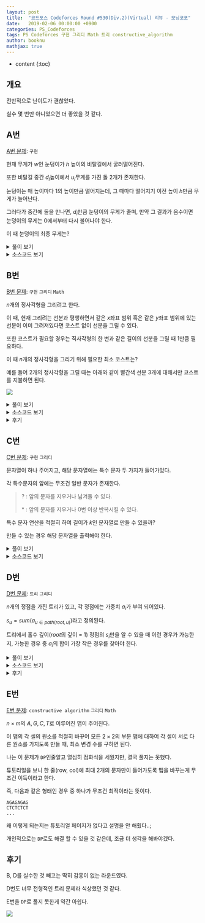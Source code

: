 ```yaml
---
layout: post
title:  "코드포스 Codeforces Round #530(Div.2)(Virtual) 리뷰 - 모닝코포"
date:   2019-02-06 00:00:00 +0900
categories: PS_Codeforces
tags: PS Codeforces 구현 그리디 Math 트리 constructive_algorithm
author: booknu
mathjax: true
---
```


* content
{:toc}

## 개요
전반적으로 난이도가 괜찮았다.

실수 몇 번만 아니었으면 더 좋았을 것 같다.

## A번

[A번 문제](http://codeforces.com/contest/1099/problem/A): `구현`

현재 무게가 $w$인 눈덩이가 $h$ 높이의 비탈길에서 굴러떨어진다.

또한 비탈길 중간 $d_i$높이에서 $u_i$무게를 가진 돌 $2$개가 존재한다.

눈덩이는 매 높이마다 $1$의 높이만큼 떨어지는데, 그 때마다 떨어지기 이전 높이 $h$만큼 무게가 늘어난다.

그러다가 중간에 돌을 만나면, $d_i$만큼 눈덩이의 무게가 줄며, 만약 그 결과가 음수이면 눈덩이의 무게는 0에서부터 다시 불어나야 한다.

이 때 눈덩이의 최종 무게는?

<details>
<summary>풀이 보기</summary>
<div markdown="1">

단순 구현문제이다.

위에서 서술한 그대로 구현하면 된다.

</div>
</details>

<details>
<summary>소스코드 보기</summary>
<div markdown="1">

```cpp
#include <bits/stdc++.h>
using namespace std;

#ifdef LOCAL_BOOKNU
#define debug(...) cerr << "[" << #__VA_ARGS__ << "]:", debug_out(__VA_ARGS__)
#else
#define debug(...) 42
#endif

// ........................macro.......................... //
#define FOR(i, f, n) for(int (i) = (f); (i) < (int)(n); ++(i))
#define RFOR(i, f, n) for(int (i) = (f); (i) >= (int)(n); --(i))
#define pb push_back
#define emb emplace_back
#define fi first
#define se second
#define ENDL '\n'
#define sz(A) (int)(A).size()
#define ALL(A) A.begin(), A.end()
#define UNIQUE(c) (c).resize(unique(ALL(c)) - (c).begin())
#define next next9876
#define prev prev1234
typedef pair<int, int> ii;
typedef pair<int, ii> iii;
typedef vector<int> vi;
typedef vector<vi> vvi;
typedef vector<ii> vii;
typedef vector<vii> vvii;
typedef long long i64;
typedef unsigned long long ui64;
// inline i64 GCD(i64 a, i64 b) { if(b == 0) return a; return GCD(b, a % b); }
inline int getidx(const vi& ar, int x) { return lower_bound(ALL(ar), x) - ar.begin(); } // 좌표 압축에 사용: 정렬된 ar에서 x의 idx를 찾음
inline i64 GCD(i64 a, i64 b) { i64 n; if(a < b) swap(a, b); while(b != 0) { n = a % b; a = b; b = n; } return a; }
inline i64 LCM(i64 a, i64 b) { if(a == 0 || b == 0) return GCD(a, b); return a / GCD(a, b) * b; }
inline i64 CEIL(i64 n, i64 d) { return n / d + (i64)(n % d != 0); } // 음수일 때 이상하게 작동할 수 있음.
inline i64 ROUND(i64 n, i64 d) { return n / d + (i64)((n % d) * 2 >= d); }
inline i64 POW(i64 a, i64 n) {
	assert(0 <= n);
	i64 ret;
	for(ret = 1; n; a = a*a, n /= 2) { if(n%2) ret *= a; }
	return ret;
}
template <class T> ostream& operator<<(ostream& os, vector<T> v) {
	os << "[";
	int cnt = 0;
	for(auto vv : v) { os << vv; if(++cnt < v.size()) os << ","; }
	return os << "]";
}
template <class T> ostream& operator<<(ostream& os, set<T> v) {
	os << "[";
	int cnt = 0;
	for(auto vv : v) { os << vv; if(++cnt < v.size()) os << ","; }
	return os << "]";
}
template <class L, class R> ostream& operator<<(ostream& os, pair<L, R> p) { return os << "(" << p.fi << "," << p.se << ")"; }
void debug_out() { cerr << endl; }
template <typename Head, typename... Tail> void debug_out(Head H, Tail... T) { cerr << " " << H, debug_out(T...); }
// ....................................................... //

int w, h, h1, h2, d1, d2;
void input() {
	cin >> w >> h >> d1 >> h1 >> d2 >> h2;
}

int solve() {
	while(h) {
		w += h;
		if(h == h1) w = max(0, w-d1);
		if(h == h2) w = max(0, w-d2);
		--h;
	}
	cout << w << ENDL;
	return 0;
}

// ................. main .................. //
void execute() {
	input(), solve();
}

int main(void) {
#ifdef LOCAL_BOOKNU
	freopen("input.txt", "r", stdin);
	// freopen("out.txt", "w", stdout);
#endif
	cin.tie(0), ios_base::sync_with_stdio(false);
	execute();
	return 0;
}
// ......................................... //
```

</div>
</details>

## B번

[B번 문제](http://codeforces.com/contest/1099/problem/B): `구현` `그리디` `Math`

$n$개의 정사각형을 그리려고 한다.

이 때, 현재 그리려는 선분과 평행하면서 같은 $x$좌표 범위 혹은 같은 $y$좌표 범위에 있는 선분이 이미 그려져있다면 코스트 없이 선분을 그릴 수 있다.

또한 코스트가 필요할 경우는 직사각형의 한 변과 같은 길이의 선분을 그릴 때 $1$만큼 필요하다.

이 때 $n$개의 정사각형을 그리기 위해 필요한 최소 코스트는?

예를 들어 $2$개의 정사각형을 그릴 때는 아래와 같이 빨간색 선분 3개에 대해서만 코스트를 지불하면 된다.

![]({{site/url}}/img/190206_CF530/B.png)

<details>
<summary>풀이 보기</summary>
<div markdown="1">

그리디하게 생각하면 $w \cdot h$ 범위 내에 정사각형을 채우는 경우는 $w+h$코스트만을 지불하면 된다.

즉, 가장 겉 선분의 코스트만을 지불하면 되는 것이다.

그렇다면 $n$개의 사각형을 $w \cdot h$범위 내에 채우는 가장 효율적인 방법은 무엇일까?

우리는 두 수를 곱할 때 수의 합이 같을 경우 최대한 비슷한 수를 곱하는 것이 가장 큰 값이 된다는 것을 알고 있다.

이것을 그대로 적용하면 $w=h$이거나 $w=h+1$인 경우에 같은 $w+h$를 갖는 경우 중 두 수의 곱이 가장 커지게 된다는 것을 알 수 있다.

따라서 $n \leq w \cdot h$인 $w$, $h$ 중 가장 작은 $w+h$를 위와 같은 방식으로 구하면 된다.

</div>
</details>

<details>
<summary>소스코드 보기</summary>
<div markdown="1">

```cpp
#include <bits/stdc++.h>
using namespace std;

#ifdef LOCAL_BOOKNU
#define debug(...) cerr << "[" << #__VA_ARGS__ << "]:", debug_out(__VA_ARGS__)
#else
#define debug(...) 42
#endif

// ........................macro.......................... //
#define FOR(i, f, n) for(int (i) = (f); (i) < (int)(n); ++(i))
#define RFOR(i, f, n) for(int (i) = (f); (i) >= (int)(n); --(i))
#define pb push_back
#define emb emplace_back
#define fi first
#define se second
#define ENDL '\n'
#define sz(A) (int)(A).size()
#define ALL(A) A.begin(), A.end()
#define UNIQUE(c) (c).resize(unique(ALL(c)) - (c).begin())
#define next next9876
#define prev prev1234
typedef pair<int, int> ii;
typedef pair<int, ii> iii;
typedef vector<int> vi;
typedef vector<vi> vvi;
typedef vector<ii> vii;
typedef vector<vii> vvii;
typedef long long i64;
typedef unsigned long long ui64;
// inline i64 GCD(i64 a, i64 b) { if(b == 0) return a; return GCD(b, a % b); }
inline int getidx(const vi& ar, int x) { return lower_bound(ALL(ar), x) - ar.begin(); } // 좌표 압축에 사용: 정렬된 ar에서 x의 idx를 찾음
inline i64 GCD(i64 a, i64 b) { i64 n; if(a < b) swap(a, b); while(b != 0) { n = a % b; a = b; b = n; } return a; }
inline i64 LCM(i64 a, i64 b) { if(a == 0 || b == 0) return GCD(a, b); return a / GCD(a, b) * b; }
inline i64 CEIL(i64 n, i64 d) { return n / d + (i64)(n % d != 0); } // 음수일 때 이상하게 작동할 수 있음.
inline i64 ROUND(i64 n, i64 d) { return n / d + (i64)((n % d) * 2 >= d); }
inline i64 POW(i64 a, i64 n) {
	assert(0 <= n);
	i64 ret;
	for(ret = 1; n; a = a*a, n /= 2) { if(n%2) ret *= a; }
	return ret;
}
template <class T> ostream& operator<<(ostream& os, vector<T> v) {
	os << "[";
	int cnt = 0;
	for(auto vv : v) { os << vv; if(++cnt < v.size()) os << ","; }
	return os << "]";
}
template <class T> ostream& operator<<(ostream& os, set<T> v) {
	os << "[";
	int cnt = 0;
	for(auto vv : v) { os << vv; if(++cnt < v.size()) os << ","; }
	return os << "]";
}
template <class L, class R> ostream& operator<<(ostream& os, pair<L, R> p) { return os << "(" << p.fi << "," << p.se << ")"; }
void debug_out() { cerr << endl; }
template <typename Head, typename... Tail> void debug_out(Head H, Tail... T) { cerr << " " << H, debug_out(T...); }
// ....................................................... //

i64 x;
void input() {
	cin >> x;
}

int solve() {
	i64 w = 1, h = 1;
	while(w*h < x) {
		++h;
		if(w < h) swap(w, h);
	}
	cout << w+h << ENDL;
	return 0;
}

// ................. main .................. //
void execute() {
	input(), solve();
}

int main(void) {
#ifdef LOCAL_BOOKNU
	freopen("input.txt", "r", stdin);
	// freopen("out.txt", "w", stdout);
#endif
	cin.tie(0), ios_base::sync_with_stdio(false);
	execute();
	return 0;
}
// ......................................... //
```

</div>
</details>

<details>
<summary>후기</summary>
<div markdown="1">

처음에는 $n$의 두 약수 $a$, $b$ 중 $a + b$가 가장 작은 경우를 찾으면 되는줄 알고 한 번 틀렸다.

B번이라고 너무 생각없이 풀었는데, 이런 사소한 실수도 조심해야겠다.

</div>
</details>


## C번

[C번 문제](http://codeforces.com/contest/1099/problem/C): `구현` `그리디`

문자열이 하나 주어지고, 해당 문자열에는 특수 문자 두 가지가 들어가있다.

각 특수문자의 앞에는 무조건 일반 문자가 존재한다.

> $?$ : 앞의 문자를 지우거나 남겨둘 수 있다.
> 
> $*$ : 앞의 문자를 지우거나 $0$번 이상 반복시킬 수 있다.

특수 문자 연산을 적절히 하여 길이가 $k$인 문자열로 만들 수 있을까?

만들 수 있는 경우 해당 문자열을 출력해야 한다.

<details>
<summary>풀이 보기</summary>
<div markdown="1">

단순하게 생각하자.

결과 문자열이 어떻든 상관 없이 길이만 맞추면 된다.

일반문자의 수를 $n$, $?$의 수를 $a$, $*$의 수를 $b$이라고 할 때, 우리가 만들 수 있는 문자열의 길이의 범위는 어떻게 될까?

> $$$n-a-b \leq x \leq n+b \cdot i \ \ \ \ \ (i=임의의 정수)$$$

따라서 만들 문자열 $k$가 위의 범위에 들어가는 경우 결과를 출력하도록 구현만 하면 된다.

급하게 짜느라 구현이 좀 더러워졌는데, 조금만 고치면 더 깔끔하게 구현도 가능 할 것 같다.

</div>
</details>

<details>
<summary>소스코드 보기</summary>
<div markdown="1">

```cpp
#include <bits/stdc++.h>
using namespace std;

#ifdef LOCAL_BOOKNU
#define debug(...) cerr << "[" << #__VA_ARGS__ << "]:", debug_out(__VA_ARGS__)
#else
#define debug(...) 42
#endif

// ........................macro.......................... //
#define FOR(i, f, n) for(int (i) = (f); (i) < (int)(n); ++(i))
#define RFOR(i, f, n) for(int (i) = (f); (i) >= (int)(n); --(i))
#define pb push_back
#define emb emplace_back
#define fi first
#define se second
#define ENDL '\n'
#define sz(A) (int)(A).size()
#define ALL(A) A.begin(), A.end()
#define UNIQUE(c) (c).resize(unique(ALL(c)) - (c).begin())
#define next next9876
#define prev prev1234
typedef pair<int, int> ii;
typedef pair<int, ii> iii;
typedef vector<int> vi;
typedef vector<vi> vvi;
typedef vector<ii> vii;
typedef vector<vii> vvii;
typedef long long i64;
typedef unsigned long long ui64;
// inline i64 GCD(i64 a, i64 b) { if(b == 0) return a; return GCD(b, a % b); }
inline int getidx(const vi& ar, int x) { return lower_bound(ALL(ar), x) - ar.begin(); } // 좌표 압축에 사용: 정렬된 ar에서 x의 idx를 찾음
inline i64 GCD(i64 a, i64 b) { i64 n; if(a < b) swap(a, b); while(b != 0) { n = a % b; a = b; b = n; } return a; }
inline i64 LCM(i64 a, i64 b) { if(a == 0 || b == 0) return GCD(a, b); return a / GCD(a, b) * b; }
inline i64 CEIL(i64 n, i64 d) { return n / d + (i64)(n % d != 0); } // 음수일 때 이상하게 작동할 수 있음.
inline i64 ROUND(i64 n, i64 d) { return n / d + (i64)((n % d) * 2 >= d); }
inline i64 POW(i64 a, i64 n) {
	assert(0 <= n);
	i64 ret;
	for(ret = 1; n; a = a*a, n /= 2) { if(n%2) ret *= a; }
	return ret;
}
template <class T> ostream& operator<<(ostream& os, vector<T> v) {
	os << "[";
	int cnt = 0;
	for(auto vv : v) { os << vv; if(++cnt < v.size()) os << ","; }
	return os << "]";
}
template <class T> ostream& operator<<(ostream& os, set<T> v) {
	os << "[";
	int cnt = 0;
	for(auto vv : v) { os << vv; if(++cnt < v.size()) os << ","; }
	return os << "]";
}
template <class L, class R> ostream& operator<<(ostream& os, pair<L, R> p) { return os << "(" << p.fi << "," << p.se << ")"; }
void debug_out() { cerr << endl; }
template <typename Head, typename... Tail> void debug_out(Head H, Tail... T) { cerr << " " << H, debug_out(T...); }
// ....................................................... //

string s;
int n, k;
void input() {
	cin >> s >> k;
	n = s.size();
}

int solve() {
	int ca = 0, sn = 0;
	FOR(i, 0, n) {
		if(s[i] == '?') ++ca;
		if(s[i] == '*') ++sn;
	}
	n -= (ca+sn);
	if(!(n-ca-sn <= k && (k <= n || sn))) { cout << "Impossible" << ENDL; return 0; }
	int inc = 0, rem = 0;
	if(k > n) inc = k-n;
	if(k < n) rem = n-k;
	debug(inc, rem);
	string ans;
	FOR(i, 0, s.size()) {
		if(s[i] != '*' && s[i] != '?') ans.pb(s[i]);
		else if(inc && s[i] == '*') { FOR(j, 0, inc) ans.pb(s[i-1]); inc = 0; }
		else if(rem && (s[i] == '?' || s[i] == '*')) { ans.pop_back(); rem--; }
	}
	cout << ans << ENDL;
	return 0;
}

// ................. main .................. //
void execute() {
	input(), solve();
}

int main(void) {
#ifdef LOCAL_BOOKNU
	freopen("input.txt", "r", stdin);
	// freopen("out.txt", "w", stdout);
#endif
	cin.tie(0), ios_base::sync_with_stdio(false);
	execute();
	return 0;
}
// ......................................... //
```

</div>
</details>

## D번

[D번 문제](http://codeforces.com/contest/1099/problem/D): `트리` `그리디`

$n$개의 정점을 가진 트리가 있고, 각 정점에는 가중치 $a_i$가 부여 되어있다.

$s_u = sum(a_{u \in path(root, u)})$라고 정의된다.

트리에서 홀수 깊이($root$의 깊이 = 1) 정점의 $s_i$만을 알 수 있을 때 이런 경우가 가능한지, 가능한 경우 중 $a_i$의 합이 가장 작은 경우를 찾아야 한다.

<details>
<summary>풀이 보기</summary>
<div markdown="1">

직관적으로 생각했을 때 최대한 트리의 상위 노드의 $a_i$를 크게 부여하는 것이 무조건 이득이라는 것을 알 수 있다.

따라서 $root$에서부터 `Top-Down`방식으로 $a_i$를 부여해나가면 된다.

이 때, 하위 노드에서 현재까지 $s_{par[u]}$가 어느만큼 채워졌는지에 대한 정보를 인자로 넘겨주면 편하다.

또한 현재 노드가 짝수 깊이의 노드여서 $s_u$가 특정되지 않았다면 $min(s_{v \in child[u]})$값을 채우도록 하면 된다.

불가능한지 여부는 상위 노드의 $s_u$가 하위 노드보다 작은 경우가 있는지에 대한 판단만 하면 된다.

</div>
</details>

<details>
<summary>소스코드 보기</summary>
<div markdown="1">

```cpp
#include <bits/stdc++.h>
using namespace std;

#ifdef LOCAL_BOOKNU
#define debug(...) cerr << "[" << #__VA_ARGS__ << "]:", debug_out(__VA_ARGS__)
#else
#define debug(...) 42
#endif

// ........................macro.......................... //
#define FOR(i, f, n) for(int (i) = (f); (i) < (int)(n); ++(i))
#define RFOR(i, f, n) for(int (i) = (f); (i) >= (int)(n); --(i))
#define pb push_back
#define emb emplace_back
#define fi first
#define se second
#define ENDL '\n'
#define sz(A) (int)(A).size()
#define ALL(A) A.begin(), A.end()
#define UNIQUE(c) (c).resize(unique(ALL(c)) - (c).begin())
#define next next9876
#define prev prev1234
typedef pair<int, int> ii;
typedef pair<int, ii> iii;
typedef vector<int> vi;
typedef vector<vi> vvi;
typedef vector<ii> vii;
typedef vector<vii> vvii;
typedef long long i64;
typedef unsigned long long ui64;
// inline i64 GCD(i64 a, i64 b) { if(b == 0) return a; return GCD(b, a % b); }
inline int getidx(const vi& ar, int x) { return lower_bound(ALL(ar), x) - ar.begin(); } // 좌표 압축에 사용: 정렬된 ar에서 x의 idx를 찾음
inline i64 GCD(i64 a, i64 b) { i64 n; if(a < b) swap(a, b); while(b != 0) { n = a % b; a = b; b = n; } return a; }
inline i64 LCM(i64 a, i64 b) { if(a == 0 || b == 0) return GCD(a, b); return a / GCD(a, b) * b; }
inline i64 CEIL(i64 n, i64 d) { return n / d + (i64)(n % d != 0); } // 음수일 때 이상하게 작동할 수 있음.
inline i64 ROUND(i64 n, i64 d) { return n / d + (i64)((n % d) * 2 >= d); }
inline i64 POW(i64 a, i64 n) {
	assert(0 <= n);
	i64 ret;
	for(ret = 1; n; a = a*a, n /= 2) { if(n%2) ret *= a; }
	return ret;
}
template <class T> ostream& operator<<(ostream& os, vector<T> v) {
	os << "[";
	int cnt = 0;
	for(auto vv : v) { os << vv; if(++cnt < v.size()) os << ","; }
	return os << "]";
}
template <class T> ostream& operator<<(ostream& os, set<T> v) {
	os << "[";
	int cnt = 0;
	for(auto vv : v) { os << vv; if(++cnt < v.size()) os << ","; }
	return os << "]";
}
template <class L, class R> ostream& operator<<(ostream& os, pair<L, R> p) { return os << "(" << p.fi << "," << p.se << ")"; }
void debug_out() { cerr << endl; }
template <typename Head, typename... Tail> void debug_out(Head H, Tail... T) { cerr << " " << H, debug_out(T...); }
// ....................................................... //

const int MAXN = 1e5;
const i64 INF = 0x3fffffffffffffff;
i64 n, ans, ar[MAXN], par[MAXN], ok;
vi g[MAXN];
void input() {
	cin >> n;
	FOR(i, 1, n) cin >> par[i], g[--par[i]].pb(i);
	FOR(i, 0, n) cin >> ar[i];
}

void f(int u, i64 p) {
	if(ar[u] != -1) {
		if(ar[u] < p) {
			ok = -1;
			return;
		} else {
			ans += (ar[u]-p);
			p = ar[u];
		}
	} else if(g[u].size()) {
		i64 sel = INF;
		for(int v : g[u]) sel = min(sel, ar[v]);
		if(p > sel) {
			ok = -1;
			return;
		}
		ans += (sel-p);
		p = sel;
	}
	for(int v : g[u]) f(v, p);
}

int solve() {
	f(0, 0);
	if(ok == -1) cout << -1 << ENDL;
	else cout << ans << ENDL;
	return 0;
}

// ................. main .................. //
void execute() {
	input(), solve();
}

int main(void) {
#ifdef LOCAL_BOOKNU
	freopen("input.txt", "r", stdin);
	// freopen("out.txt", "w", stdout);
#endif
	cin.tie(0), ios_base::sync_with_stdio(false);
	execute();
	return 0;
}
// ......................................... //
```

</div>
</details>

<details>
<summary>후기</summary>
<div markdown="1">

정신줄을 놓고 코딩했는지, 별로 생각을 안 하다가 바로 코딩을 해서 그런지는 모르겠지만 첫 번째 구현 때 식수로 $s_u$가 특정되지 않았을 경우에 대한 처리를 하지 않아서 한 번 틀렸다.

또한 내가 문제를 풀 때는 짝수 노드들에만 $s_u$가 특정되지 않았다는 것을 미처 보지 못했는데, 이 정보를 활용하면 아주 깔끔하게 구현 할 수 있을 것이다.

</div>
</details>

## E번

[E번 문제](http://codeforces.com/contest/1099/problem/E): `constructive algorithm` `그리디` `Math`

$n \times m$의 $A, G, C, T$로 이루어진 맵이 주어진다.

이 맵의 각 셀의 원소를 적절히 바꾸어 모든 $2 \times 2$의 부분 맵에 대하여 각 셀이 서로 다른 원소를 가지도록 만들 때, 최소 변경 수를 구하면 된다.

나는 이 문제가 `DP`인줄알고 열심히 점화식을 세웠지만, 결국 풀지는 못했다.

튜토리얼을 보니 한 줄(row, col)에 최대 2개의 문자만이 들어가도록 맵을 바꾸는게 무조건 이득이라고 한다.

즉, 다음과 같은 형태인 경우 중 하나가 무조건 최적이라는 뜻이다.

```
AGAGAGAG
CTCTCTCT
...
```

왜 이렇게 되는지는 튜토리얼 페이지가 없다고 설명을 안 해줬다..;

개인적으로는 `DP`로도 해결 할 수 있을 것 같은데, 조금 더 생각을 해봐야겠다.

## 후기
B, D를 실수한 것 빼고는 딱히 감흥이 없는 라운드였다.

D번도 너무 전형적인 트리 문제라 식상했던 것 같다.

E번을 `DP`로 풀지 못한게 약간 아쉽다.

![]({{site.url}}/img/190206_CF530/standings.png)